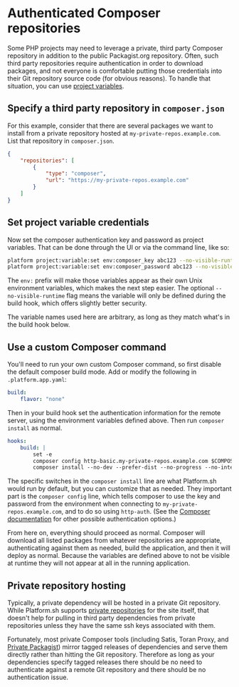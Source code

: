 # Authenticated Composer repositories

Some PHP projects may need to leverage a private, third party Composer repository in addition to the public Packagist.org repository.  Often, such third party repositories require authentication in order to download packages, and not everyone is comfortable putting those credentials into their Git repository source code (for obvious reasons).  To handle that situation, you can use [project variables](/development/variables.md#project-variables).

## Specify a third party repository in `composer.json`

For this example, consider that there are several packages we want to install from a private repository hosted at `my-private-repos.example.com`.  List that repository in `composer.json`. 

```json
{
    "repositories": [
        {
            "type": "composer",
            "url": "https://my-private-repos.example.com"
        }
    ]
}
```

## Set project variable credentials

Now set the composer authentication key and password as project variables. That can be done through the UI or via the command line, like so:

```bash
platform project:variable:set env:composer_key abc123 --no-visible-runtime
platform project:variable:set env:composer_password abc123 --no-visible-runtime
```

The `env:` prefix will make those variables appear as their own Unix environment variables, which makes the next step easier.  The optional `--no-visible-runtime` flag means the variable will only be defined during the build hook, which offers slightly better security.

The variable names used here are arbitrary, as long as they match what's in the build hook below.

## Use a custom Composer command

You'll need to run your own custom Composer command, so first disable the default composer build mode.  Add or modify the following in `.platform.app.yaml`:

```yaml
build:
    flavor: "none"
```

Then in your build hook set the authentication information for the remote server, using the environment variables defined above.  Then run `composer install` as normal.


```yaml
hooks:
    build: |
        set -e
        composer config http-basic.my-private-repos.example.com $COMPOSER_KEY $COMPOSER_PASSWORD
        composer install --no-dev --prefer-dist --no-progress --no-interaction --optimize-autoloader
  ```

The specific switches in the `composer install` line are what Platform.sh would run by default, but you can customize that as needed.  They important part is the `composer config` line, which tells composer to use the key and password from the environment when connecting to `my-private-repos.example.com`, and to do so using `http-auth`.  (See the [Composer documentation](https://getcomposer.org/doc/06-config.md#http-basic) for other possible authentication options.)

From here on, everything should proceed as normal.  Composer will download all listed packages from whatever repositories are appropriate, authenticating against them as needed, build the application, and then it will deploy as normal.  Because the variables are defined above to not be visible at runtime they will not appear at all in the running application.


## Private repository hosting

Typically, a private dependency will be hosted in a private Git repository.  While Platform.sh supports [private repositories](/development/private-repository.md) for the site itself, that doesn't help for pulling in third party dependencies from private repositories unless they have the same ssh keys associated with them.

Fortunately, most private Composer tools (including Satis, Toran Proxy, and [Private Packagist](https://packagist.com/)) mirror tagged releases of dependencies and serve them directly rather than hitting the Git repository.  Therefore as long as your dependencies specify tagged releases there should be no need to authenticate against a remote Git repository and there should be no authentication issue.

